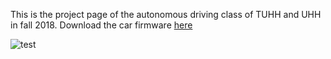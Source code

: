 This is the project page of the autonomous driving class of TUHH and UHH in fall 2018. 
Download the car firmware <a href="https://github.com/TUHH-MUM/car-firmware">here</a>

![test](tuhh-mum.github.io/pics/NATSK_547.jpg)

